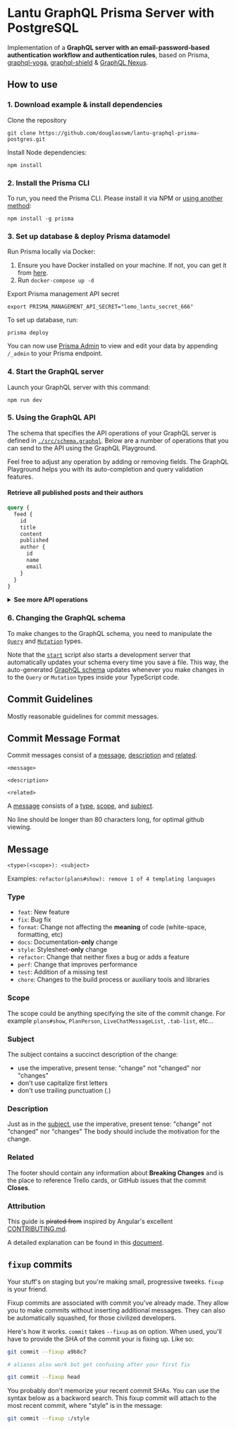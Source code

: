 # Lantu GraphQL Prisma Server with PostgreSQL

Implementation of a **GraphQL server with an email-password-based authentication workflow and authentication rules**, based on Prisma, [graphql-yoga](https://github.com/prisma/graphql-yoga), [graphql-shield](https://github.com/maticzav/graphql-shield) & [GraphQL Nexus](https://graphql-nexus.com/).

## How to use

### 1. Download example & install dependencies

Clone the repository

```
git clone https://github.com/douglasswm/lantu-graphql-prisma-postgres.git
```

Install Node dependencies:

```
npm install
```

### 2. Install the Prisma CLI

To run, you need the Prisma CLI. Please install it via NPM or [using another method](https://www.prisma.io/docs/prisma-cli-and-configuration/using-the-prisma-cli-alx4/#installation):

```
npm install -g prisma
```

### 3. Set up database & deploy Prisma datamodel

Run Prisma locally via Docker:

1. Ensure you have Docker installed on your machine. If not, you can get it from [here](https://store.docker.com/search?offering=community&type=edition).
2. Run `docker-compose up -d`

Export Prisma management API secret

`export PRISMA_MANAGEMENT_API_SECRET="lemo_lantu_secret_666"`

To set up database, run:

```
prisma deploy
```

You can now use [Prisma Admin](https://www.prisma.io/docs/prisma-admin/overview-el3e/) to view and edit your data by appending `/_admin` to your Prisma endpoint.

### 4. Start the GraphQL server

Launch your GraphQL server with this command:

```
npm run dev
```

### 5. Using the GraphQL API

The schema that specifies the API operations of your GraphQL server is defined in [`./src/schema.graphql`](./src/schema.graphql). Below are a number of operations that you can send to the API using the GraphQL Playground.

Feel free to adjust any operation by adding or removing fields. The GraphQL Playground helps you with its auto-completion and query validation features.

#### Retrieve all published posts and their authors

```graphql
query {
  feed {
    id
    title
    content
    published
    author {
      id
      name
      email
    }
  }
}
```

<Details><Summary><strong>See more API operations</strong></Summary>

#### Register a new user

You can send the following mutation in the Playground to sign up a new user and retrieve an authentication token for them:

```graphql
mutation {
  signup(name: "Alice", email: "alice@prisma.io", password: "graphql") {
    token
  }
}
```

#### Log in an existing user

This mutation will log in an existing user by requesting a new authentication token for them:

```graphql
mutation {
  login(email: "alice@prisma.io", password: "graphql") {
    token
  }
}
```

#### Check whether a user is currently logged in with the `me` query

For this query, you need to make sure a valid authentication token is sent along with the `Bearer`-prefix in the `Authorization` header of the request:

```json
{
  "Authorization": "Bearer __YOUR_TOKEN__"
}
```

With a real token, this looks similar to this:

```json
{
  "Authorization": "Bearer eyJhbGciOiJIUzI1NiIsInR5cCI6IkpXVCJ9.eyJ1c2VySWQiOiJjanAydHJyczFmczE1MGEwM3kxaWl6c285IiwiaWF0IjoxNTQzNTA5NjY1fQ.Vx6ad6DuXA0FSQVyaIngOHYVzjKwbwq45flQslnqX04"
}
```

Inside the Playground, you can set HTTP headers in the bottom-left corner:

![](https://imgur.com/ToRcCTj.png)

Once you've set the header, you can send the following query to check whether the token is valid:

```graphql
{
  me {
    id
    name
    email
  }
}
```

#### Create a new draft

You need to be logged in for this query to work, i.e. an authentication token that was retrieved through a `signup` or `login` mutation needs to be added to the `Authorization` header in the GraphQL Playground.

```graphql
mutation {
  createDraft(
    title: "Join the Prisma Slack"
    content: "https://slack.prisma.io"
  ) {
    id
    published
  }
}
```

#### Publish an existing draft

You need to be logged in for this query to work, i.e. an authentication token that was retrieved through a `signup` or `login` mutation needs to be added to the `Authorization` header in the GraphQL Playground. The authentication token must belong to the user who created the post.

```graphql
mutation {
  publish(id: "__POST_ID__") {
    id
    published
  }
}
```

> **Note**: You need to replace the `__POST_ID__`-placeholder with an actual `id` from a `Post` item. You can find one e.g. using the `filterPosts`-query.

#### Search for posts with a specific title or content

You need to be logged in for this query to work, i.e. an authentication token that was retrieved through a `signup` or `login` mutation needs to be added to the `Authorization` header in the GraphQL Playground. 

```graphql
{
  filterPosts(searchString: "graphql") {
    id
    title
    content
    published 
    author {
      id
      name
      email
    }
  }
}
```

#### Retrieve a single post

You need to be logged in for this query to work, i.e. an authentication token that was retrieved through a `signup` or `login` mutation needs to be added to the `Authorization` header in the GraphQL Playground. 

```graphql
{
  post(id: "__POST_ID__") {
    id
    title
    content
    published
    author {
      id
      name
      email
    }
  }
}
```

> **Note**: You need to replace the `__POST_ID__`-placeholder with an actual `id` from a `Post` item. You can find one e.g. using the `filterPosts`-query.

#### Delete a post

You need to be logged in for this query to work, i.e. an authentication token that was retrieved through a `signup` or `login` mutation needs to be added to the `Authorization` header in the GraphQL Playground. The authentication token must belong to the user who created the post.

```graphql
mutation {
  deletePost(id: "__POST_ID__") {
    id
  }
}
```

> **Note**: You need to replace the `__POST_ID__`-placeholder with an actual `id` from a `Post` item. You can find one e.g. using the `filterPosts`-query.

</Details>

### 6. Changing the GraphQL schema

To make changes to the GraphQL schema, you need to manipulate the [`Query`](./src/resolvers/Query.ts) and [`Mutation`](./src/resolvers/Mutation.ts) types. 

Note that the [`start`](./package.json#L6) script also starts a development server that automatically updates your schema every time you save a file. This way, the auto-generated [GraphQL schema](./src/generated/schema.graphql) updates whenever you make changes in to the `Query` or `Mutation` types inside your TypeScript code.

## Commit Guidelines
Mostly reasonable guidelines for commit messages.

## Commit Message Format
Commit messages consist of a [message](#message), [description](#description)
and [related](#related).

```
<message>

<description>

<related>
```

A [message](#message) consists of a [type](#type), [scope](#scope), and
[subject](#subject).

No line should be longer than 80 characters long, for optimal github viewing.

## Message
```
<type>(<scope>): <subject>
```

Examples: `refactor(plans#show): remove 1 of 4 templating languages`

### Type
* `feat`: New feature
* `fix`: Bug fix
* `format`: Change not affecting the **meaning** of code (white-space, formatting, etc)
* `docs`: Documentation-**only** change
* `style`: Stylesheet-**only** change
* `refactor`: Change that neither fixes a bug or adds a feature
* `perf`: Change that improves performance
* `test`: Addition of a missing test
* `chore`: Changes to the build process or auxiliary tools and libraries

### Scope
The scope could be anything specifying the site of the commit change. For
example `plans#show`, `PlanPerson`, `LiveChatMessageList`, `.tab-list`, etc...

### Subject
The subject contains a succinct description of the change:

* use the imperative, present tense: "change" not "changed" nor "changes"
* don't use capitalize first letters
* don't use trailing punctuation (.)

### Description
Just as in the [subject](#subject), use the imperative, present tense: "change"
not "changed" nor "changes" The body should include the motivation for the
change.

### Related
The footer should contain any information about **Breaking Changes** and is the
place to reference Trello cards, or GitHub issues that the commit **Closes**.

### Attribution
This guide is ~~pirated from~~ inspired by Angular's excellent
[CONTRIBUTING.md](https://github.com/angular/angular.js/blob/master/CONTRIBUTING.md#-git-commit-guidelines).

A detailed explanation can be found in this [document][commit-message-format].

[commit-message-format]: https://docs.google.com/document/d/1QrDFcIiPjSLDn3EL15IJygNPiHORgU1_OOAqWjiDU5Y/edit#

## `fixup` commits

Your stuff's on staging but you're making small, progressive tweeks. `fixup` is your friend.

Fixup commits are associated with commit you've already made. They allow you to make commits without inserting additional messages. They can also be automatically squashed, for those civilized developers.

Here's how it works. `commit` takes `--fixup` as on option. When used, you'll have to provide the SHA of the commit your is fixing up. Like so:

```bash
git commit --fixup a9b8c7

# aliases also work but get confusing after your first fix

git commit --fixup head
```

You probably don't memorize your recent commit SHAs. You can use the syntax below as a backword search. This fixup commit will attach to the most recent commit, where "style" is in the message:

```bash
git commit --fixup :/style
```
